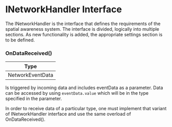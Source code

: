 # INetworkHandler<T> Interface

The INetworkHandler is the interface that defines the requirements of the spatial awareness system. The interface is divided, logically into multiple sections. As new functionality is added, the appropriate settings section is to be defined.

### OnDataReceived()

| Type |
| --- |
| NetworkEventData<T> |

Is triggered by incoming data and includes eventData as a parameter. 
Data can be accessed by using `eventData.value` which will be in the type specified in the parameter.

In order to receive data of a particular type, one must implement that variant of INetworkHandler interface and use the same overload of OnDataReceived().

